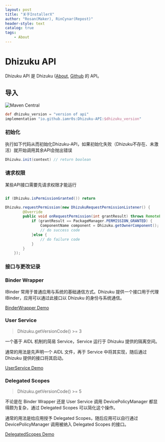 ```yaml
---
layout: post
title: "关于InstallerX"
author: "Rosan(Maker), RinCynar(Repost)"
header-style: text
catalog: true
tags:
    - About
---
```


# Dhizuku API

Dhizuku API 是 Dhizuku ([About](https://installerx.app.tc/2100/10/01/About-Dhizuku/), [Github](https://github.com/iamr0s/Dhizuku) 的 API。

## 导入


![Maven Central](https://img.shields.io/maven-central/v/io.github.iamr0s/Dhizuku-API)


```groovy
def dhizuku_version = "version of api"
implementation "io.github.iamr0s:Dhizuku-API:$dhizuku_version"
```

### 初始化

执行如下代码从而初始化Dhizuku-API，如果初始化失败（Dhizuku不存在、未激活）就开始调用其余API会抛出错误

```java
Dhizuku.init(context) // return boolean
```

### 请求权限

某些API接口需要先请求权限才能运行

```java

if (Dhizuku.isPermissionGranted()) return

Dhizuku.requestPermission(new DhizukuRequestPermissionListener() {
        @Override
        public void onRequestPermission(int grantResult) throws RemoteException {
            if (grantResult == PackageManager.PERMISSION_GRANTED) {
                ComponentName component = Dhizuku.getOwnerComponent(); // current Dhizuku Server Admin Receiver
                // do success code
            }else {
                // do failure code
            }
        }
    });
```

### 接口与更改记录

### Binder Wrapper

IBinder 常用于普通应用与系统的基础通信方式。Dhizuku 提供一个接口用于代理 IBinder，应用可以通过此接口以 Dhizuku 的身份与系统通信。

[BinderWrapper Demo](https://github.com/iamr0s/Dhizuku-API/blob/main/demo-binder_wrapper)

### User Service

> Dhizuku.getVersionCode() >= 3

一个基于 AIDL 机制的简易 Service，Service 运行于 Dhizuku 提供的隔离空间。

通常的用法是先声明一个 AIDL 文件，再于 Service 中将其实现，随后通过 Dhizuku 提供的接口将其启动。

[UserService Demo](https://github.com/iamr0s/Dhizuku-API/blob/main/demo-user_service)

### Delegated Scopes

> Dhizuku.getVersionCode() >= 5

不论是在 Binder Wrapper 还是 User Service 调用 DevicePolicyManager 都显得颇为复杂，通过 Delegated Scopes 可以简化这个操作。

通常的用法是给应用授予 Delegated Scopes，随后应用可以自行通过 DevicePolicyManager 调用被纳入 Delegated Scopes 的接口。

[DelegatedScopes Demo](https://github.com/iamr0s/Dhizuku-API/blob/main/demo-delegated_scopes)